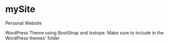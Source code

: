 mySite
======

Personal Website

WordPress Theme using BootStrap and Isotope. Make sure to include in the WordPress themes' folder
